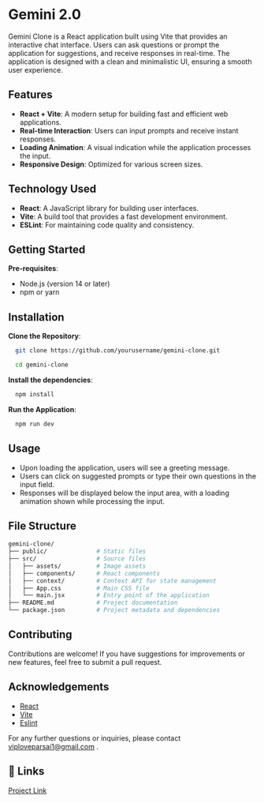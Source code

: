 
# Gemini 2.0

Gemini Clone is a React application built using Vite that provides an interactive chat interface. Users can ask questions or prompt the application for suggestions, and receive responses in real-time. The application is designed with a clean and minimalistic UI, ensuring a smooth user experience.

## Features

- **React + Vite**: A modern setup for building fast and efficient web applications.
- **Real-time Interaction**: Users can input prompts and receive instant responses.
- **Loading Animation**: A visual indication while the application processes the input.
- **Responsive Design**: Optimized for various screen sizes.


## Technology Used

- **React**: A JavaScript library for building user interfaces.
- **Vite**: A build tool that provides a fast development environment.
- **ESLint**: For maintaining code quality and consistency.


## Getting Started

**Pre-requisites**:
- Node.js (version 14 or later)
- npm or yarn
## Installation

**Clone the Repository**:

```bash
  git clone https://github.com/yourusername/gemini-clone.git
```
```bash
  cd gemini-clone
```

**Install the dependencies**:

```bash
  npm install
```

**Run the Application**:

```bash
  npm run dev
```

## Usage
- Upon loading the application, users will see a greeting message.
- Users can click on suggested prompts or type their own questions in the input field.
- Responses will be displayed below the input area, with a loading animation shown while processing the input.


## File Structure
```bash
gemini-clone/
├── public/              # Static files
├── src/                 # Source files
│   ├── assets/          # Image assets
│   ├── components/      # React components
│   ├── context/         # Context API for state management
│   ├── App.css          # Main CSS file
│   └── main.jsx         # Entry point of the application
├── README.md            # Project documentation
└── package.json         # Project metadata and dependencies
```
## Contributing

Contributions are welcome! If you have suggestions for improvements or new features, feel free to submit a pull request.


## Acknowledgements

 - [React](https://react.dev/)
 - [Vite](https://vite.dev/)
 - [Eslint](https://eslint.org/)

 For any further questions or inquiries, please contact viploveparsai1@gmail.com .

## 🔗 Links
[Project Link](cwv-gemini.netlify.app)